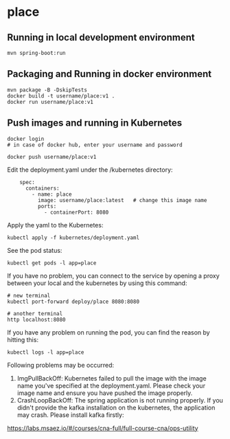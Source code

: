 # place

## Running in local development environment

```
mvn spring-boot:run
```

## Packaging and Running in docker environment

```
mvn package -B -DskipTests
docker build -t username/place:v1 .
docker run username/place:v1
```

## Push images and running in Kubernetes

```
docker login 
# in case of docker hub, enter your username and password

docker push username/place:v1
```

Edit the deployment.yaml under the /kubernetes directory:
```
    spec:
      containers:
        - name: place
          image: username/place:latest   # change this image name
          ports:
            - containerPort: 8080

```

Apply the yaml to the Kubernetes:
```
kubectl apply -f kubernetes/deployment.yaml
```

See the pod status:
```
kubectl get pods -l app=place
```

If you have no problem, you can connect to the service by opening a proxy between your local and the kubernetes by using this command:
```
# new terminal
kubectl port-forward deploy/place 8080:8080

# another terminal
http localhost:8080
```

If you have any problem on running the pod, you can find the reason by hitting this:
```
kubectl logs -l app=place
```

Following problems may be occurred:

1. ImgPullBackOff:  Kubernetes failed to pull the image with the image name you've specified at the deployment.yaml. Please check your image name and ensure you have pushed the image properly.
1. CrashLoopBackOff: The spring application is not running properly. If you didn't provide the kafka installation on the kubernetes, the application may crash. Please install kafka firstly:

https://labs.msaez.io/#/courses/cna-full/full-course-cna/ops-utility

